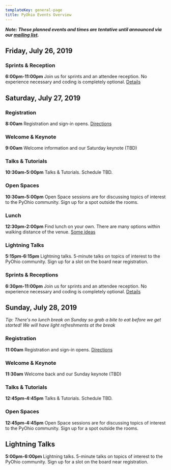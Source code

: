 ```yaml
---
templateKey: general-page
title: PyOhio Events Overview
---
```


***Note: These planned events and times are tentative until announced via our [mailing list](/news/keep-in-touch).***

## Friday, July 26, 2019

### Sprints & Reception

**6:00pm-11:00pm** Join us for sprints and an attendee reception. No experience
necessary and coding is completely optional. [Details](/events/reception-sprints)

## Saturday, July 27, 2019

### Registration

**8:00am** Registration and sign-in opens. [Directions](/attend/travel-directions)

### Welcome & Keynote

**9:00am** Welcome information and our Saturday keynote (TBD)

### Talks & Tutorials

**10:30am-5:00pm** Talks & Tutorials. Schedule TBD.

### Open Spaces

**10:30am-5:00pm** Open Space sessions are for discussing topics of interest
to the PyOhio community. Sign up for a spot outside the rooms.

### Lunch

**12:30pm-2:00pm** Find lunch on your own. There are many options within
walking distance of the venue. [Some ideas](http://bit.ly/2NwRCoJ) 

### Lightning Talks

**5:15pm-6:15pm** Lightning talks. 5-minute talks on topics of interest to the 
PyOhio community. Sign up for a slot on the board near registration.

### Sprints & Receptions

**6:30pm-11:00pm** Join us for sprints and an attendee reception. No experience
necessary and coding is completely optional. [Details](/events/reception-sprints)

## Sunday, July 28, 2019

*Tip: There's no lunch break on Sunday so grab a bite to eat before we get
started! We will have light refreshments at the break*

### Registration

**11:00am** Registration and sign-in opens. [Directions](/attend/travel-directions)

### Welcome & Keynote

**11:30am** Welcome back and our Sunday keynote (TBD)

### Talks & Tutorials

**12:45pm-4:45pm** Talks & Tutorials. Schedule TBD.

### Open Spaces

**12:45pm-4:45pm** Open Space sessions are for discussing topics of interest
to the PyOhio community. Sign up for a spot outside the rooms.

## Lightning Talks

**5:00pm-6:00pm** Lightning talks. 5-minute talks on topics of interest to the 
PyOhio community. Sign up for a slot on the board near registration.


